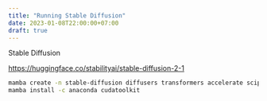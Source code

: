 ```yaml
---
title: "Running Stable Diffusion"
date: 2023-01-08T22:00:00+07:00
draft: true
---
```


Stable Diffusion

https://huggingface.co/stabilityai/stable-diffusion-2-1

```bash
mamba create -n stable-diffusion diffusers transformers accelerate scipy safetensors xformers -c huggingface -c xformers/label/dev
mamba install -c anaconda cudatoolkit
```
